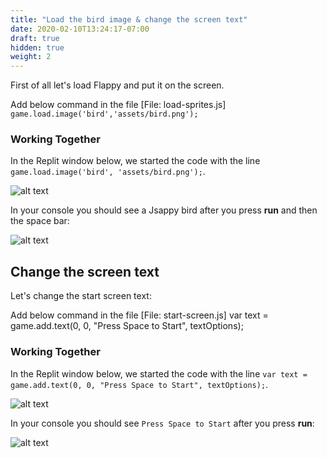 ```yaml
---
title: "Load the bird image & change the screen text"
date: 2020-02-10T13:24:17-07:00
draft: true
hidden: true
weight: 2
---
```


First of all let's load Flappy and put it on the screen.

Add below command in the file [File: load-sprites.js]
      ```
      game.load.image('bird','assets/bird.png');
       ```
       
### Working Together

In the Replit window below, we started the code with the line `game.load.image('bird', 'assets/bird.png');`.

![alt text](../img/loadbird.png "image to add the bird in the file")

In your console you should see a Jsappy bird after you press **run** and then the space bar:

![alt text](../img/loadbird_output.png "bird image in the output")

## Change the screen text

Let's change the start screen text:

Add below command in the file [File: start-screen.js]
     var text = game.add.text(0, 0, "Press Space to Start", textOptions);
     
### Working Together

In the Replit window below, we started the code with the line `var text = game.add.text(0, 0, "Press Space to Start", textOptions);`.

![alt text](../img/startscreen.png "image to add the bird in the file")

In your console you should see `Press Space to Start` after you press **run**:

![alt text](../img/startscreen_output.png "bird image in the output")
